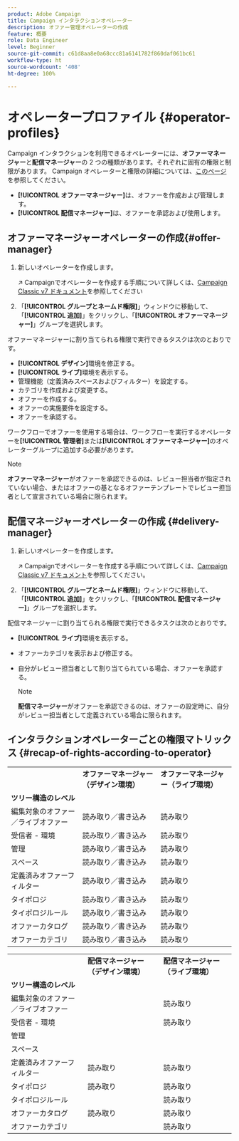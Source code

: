 ```yaml
---
product: Adobe Campaign
title: Campaign インタラクションオペレーター
description: オファー管理オペレーターの作成
feature: 概要
role: Data Engineer
level: Beginner
source-git-commit: c61d8aa8e0a68ccc81a6141782f860daf061bc61
workflow-type: ht
source-wordcount: '408'
ht-degree: 100%

---
```



# オペレータープロファイル {#operator-profiles}

Campaign インタラクションを利用できるオペレーターには、**オファーマネージャー**&#x200B;と&#x200B;**配信マネージャー**&#x200B;の 2 つの種類があります。それぞれに固有の権限と制限があります。 Campaign オペレーターと権限の詳細については、[このページ](../start/permissions.md)を参照してください。

* **[!UICONTROL オファーマネージャー]**&#x200B;は、オファーを作成および管理します。
* **[!UICONTROL 配信マネージャー]**&#x200B;は、オファーを承認および使用します。

## オファーマネージャーオペレーターの作成{#offer-manager}

1. 新しいオペレーターを作成します。

   ↗️ Campaignでオペレーターを作成する手順について詳しくは、[Campaign Classic v7 ドキュメント](https://experienceleague.adobe.com/docs/campaign-classic/using/getting-started/permissions/access-management-operators.html?lang=ja)を参照してください

1. 「**[!UICONTROL グループとネームド権限]**」ウィンドウに移動して、「**[!UICONTROL 追加]**」をクリックし、「**[!UICONTROL オファーマネージャー]**」グループを選択します。

オファーマネージャーに割り当てられる権限で実行できるタスクは次のとおりです。

* **[!UICONTROL デザイン]**&#x200B;環境を修正する。
* **[!UICONTROL ライブ]**&#x200B;環境を表示する。
* 管理機能（定義済みスペースおよびフィルター）を設定する。
* カテゴリを作成および変更する。
* オファーを作成する。
* オファーの実施要件を設定する。
* オファーを承認する。

ワークフローでオファーを使用する場合は、ワークフローを実行するオペレーターを&#x200B;**[!UICONTROL 管理者]**&#x200B;または&#x200B;**[!UICONTROL オファーマネージャー]**&#x200B;のオペレーターグループに追加する必要があります。

>[!NOTE]
>
>**オファーマネージャー**&#x200B;がオファーを承認できるのは、レビュー担当者が指定されていない場合、またはオファーの基となるオファーテンプレートでレビュー担当者として宣言されている場合に限られます。

## 配信マネージャーオペレーターの作成 {#delivery-manager}

1. 新しいオペレーターを作成します。

   ↗️ Campaignでオペレーターを作成する手順について詳しくは、[Campaign Classic v7 ドキュメント](https://experienceleague.adobe.com/docs/campaign-classic/using/getting-started/permissions/access-management-operators.html?lang=ja)を参照してください。

1. 「**[!UICONTROL グループとネームド権限]**」ウィンドウに移動して、「**[!UICONTROL 追加]**」をクリックし、「**[!UICONTROL 配信マネージャー]**」グループを選択します。

配信マネージャーに割り当てられる権限で実行できるタスクは次のとおりです。

* **[!UICONTROL ライブ]**&#x200B;環境を表示する。
* オファーカテゴリを表示および修正する。
* 自分がレビュー担当者として割り当てられている場合、オファーを承認する。

   >[!NOTE]
   >
   >**配信マネージャー**&#x200B;がオファーを承認できるのは、オファーの設定時に、自分がレビュー担当者として定義されている場合に限られます。

## インタラクションオペレーターごとの権限マトリックス {#recap-of-rights-according-to-operator}

<table> 
 <tbody> 
  <tr> 
   <td> </td> 
   <td> <strong>オファーマネージャー（デザイン環境）</strong><br /> </td> 
   <td> <strong>オファーマネージャー（ライブ環境）</strong><br /> </td> 
  </tr> 
  <tr> 
   <td> <strong>ツリー構造のレベル</strong><br /> </td> 
   <td> </td> 
   <td> </td> 
  </tr> 
  <tr> 
   <td> 編集対象のオファー／ライブオファー<br /> </td> 
   <td> 読み取り／書き込み<br /> </td> 
   <td> 読み取り<br /> </td> 
  </tr> 
  <tr> 
   <td> 受信者 - 環境<br /> </td> 
   <td> 読み取り／書き込み<br /> </td> 
   <td> 読み取り<br /> </td> 
  </tr> 
  <tr> 
   <td> 管理<br /> </td> 
   <td> 読み取り／書き込み<br /> </td> 
   <td> 読み取り<br /> </td> 
  </tr> 
  <tr> 
   <td> スペース<br /> </td> 
   <td> 読み取り／書き込み<br /> </td> 
   <td> 読み取り<br /> </td> 
  </tr> 
  <tr> 
   <td> 定義済みオファーフィルター<br /> </td> 
   <td> 読み取り／書き込み<br /> </td> 
   <td> 読み取り<br /> </td> 
  </tr> 
  <tr> 
   <td> タイポロジ<br /> </td> 
   <td> 読み取り／書き込み<br /> </td> 
   <td> 読み取り<br /> </td> 
  </tr> 
  <tr> 
   <td> タイポロジルール<br /> </td> 
   <td> 読み取り／書き込み<br /> </td> 
   <td> 読み取り<br /> </td> 
  </tr> 
  <tr> 
   <td> オファーカタログ<br /> </td> 
   <td> 読み取り／書き込み<br /> </td> 
   <td> 読み取り<br /> </td> 
  </tr> 
  <tr> 
   <td> オファーカテゴリ<br /> </td> 
   <td> 読み取り／書き込み<br /> </td> 
   <td> 読み取り<br /> </td> 
  </tr> 
 </tbody> 
</table>

<table> 
 <tbody> 
  <tr> 
   <td> </td> 
   <td> <strong>配信マネージャー（デザイン環境）</strong><br /> </td> 
   <td> <strong>配信マネージャー（ライブ環境）</strong><br /> </td> 
  </tr> 
  <tr> 
   <td> <strong>ツリー構造のレベル</strong><br /> </td> 
   <td> </td> 
   <td> </td> 
  </tr> 
  <tr> 
   <td> 編集対象のオファー／ライブオファー<br /> </td> 
   <td> </td> 
   <td> 読み取り<br /> </td> 
  </tr> 
  <tr> 
   <td> 受信者 - 環境<br /> </td> 
   <td> </td> 
   <td> 読み取り<br /> </td> 
  </tr> 
  <tr> 
   <td> 管理<br /> </td> 
   <td> </td> 
   <td> </td> 
  </tr> 
  <tr> 
   <td> スペース<br /> </td> 
   <td> </td> 
   <td> </td> 
  </tr> 
  <tr> 
   <td> 定義済みオファーフィルター<br /> </td> 
   <td> 読み取り<br /> </td> 
   <td> 読み取り<br /> </td> 
  </tr> 
  <tr> 
   <td> タイポロジ<br /> </td> 
   <td> 読み取り<br /> </td> 
   <td> 読み取り<br /> </td> 
  </tr> 
  <tr> 
   <td> タイポロジルール<br /> </td> 
   <td> </td> 
   <td> 読み取り<br /> </td> 
  </tr> 
  <tr> 
   <td> オファーカタログ<br /> </td> 
   <td> 読み取り<br /> </td> 
   <td> 読み取り<br /> </td> 
  </tr> 
  <tr> 
   <td> オファーカテゴリ<br /> </td> 
   <td> </td> 
   <td> 読み取り<br /> </td> 
  </tr> 
 </tbody> 
</table>
